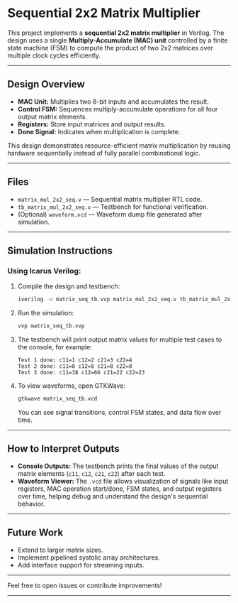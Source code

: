 # Sequential 2x2 Matrix Multiplier

This project implements a **sequential 2x2 matrix multiplier** in Verilog. The design uses a single **Multiply-Accumulate (MAC) unit** controlled by a finite state machine (FSM) to compute the product of two 2x2 matrices over multiple clock cycles efficiently.

---

## Design Overview

- **MAC Unit:** Multiplies two 8-bit inputs and accumulates the result.
- **Control FSM:** Sequences multiply-accumulate operations for all four output matrix elements.
- **Registers:** Store input matrices and output results.
- **Done Signal:** Indicates when multiplication is complete.

This design demonstrates resource-efficient matrix multiplication by reusing hardware sequentially instead of fully parallel combinational logic.

---

## Files

- `matrix_mul_2x2_seq.v` — Sequential matrix multiplier RTL code.
- `tb_matrix_mul_2x2_seq.v` — Testbench for functional verification.
- (Optional) `waveform.vcd` — Waveform dump file generated after simulation.

---

## Simulation Instructions

### Using Icarus Verilog:

1. Compile the design and testbench:

    ```bash
    iverilog -o matrix_seq_tb.vvp matrix_mul_2x2_seq.v tb_matrix_mul_2x2_seq.v
    ```

2. Run the simulation:

    ```bash
    vvp matrix_seq_tb.vvp
    ```

3. The testbench will print output matrix values for multiple test cases to the console, for example:

    ```
    Test 1 done: c11=1 c12=2 c21=3 c22=4
    Test 2 done: c11=8 c12=8 c21=8 c22=8
    Test 3 done: c11=38 c12=66 c21=22 c22=23
    ```

4. To view waveforms, open GTKWave:

    ```bash
    gtkwave matrix_seq_tb.vcd
    ```

    You can see signal transitions, control FSM states, and data flow over time.

---

## How to Interpret Outputs

- **Console Outputs:** The testbench prints the final values of the output matrix elements (`c11`, `c12`, `c21`, `c22`) after each test.
- **Waveform Viewer:** The `.vcd` file allows visualization of signals like input registers, MAC operation start/done, FSM states, and output registers over time, helping debug and understand the design's sequential behavior.

---

## Future Work

- Extend to larger matrix sizes.
- Implement pipelined systolic array architectures.
- Add interface support for streaming inputs.

---

Feel free to open issues or contribute improvements!

---




